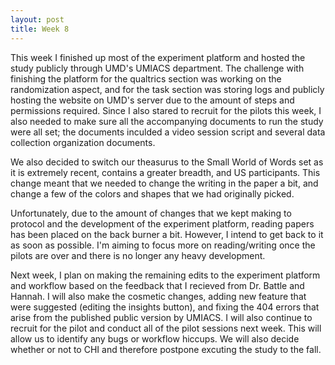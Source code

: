 ```yaml
---
layout: post
title: Week 8
---
```


This week I finished up most of the experiment platform and hosted the study publicly through UMD's UMIACS department. The challenge with finishing the platform for the qualtrics section was working on the randomization aspect, and for the task section was storing logs and publicly hosting the website on UMD's server due to the amount of steps and permissions required. Since I also stared to recruit for the pilots this week, I also needed to make sure all the accompanying documents to run the study were all set; the documents inculded a video session script and several data collection organization documents.

We also decided to switch our theasurus to the Small World of Words set as it is extremely recent, contains a greater breadth, and US participants. This change meant that we needed to change the writing in the paper a bit, and change a few of the colors and shapes that we had originally picked. 

Unfortunately, due to the amount of changes that we kept making to protocol and the development of the experiment platform, reading papers has been placed on the back burner a bit. However, I intend to get back to it as soon as possible. I'm aiming to focus more on reading/writing once the pilots are over and there is no longer any heavy development.

Next week, I plan on making the remaining edits to the experiment platform and workflow based on the feedback that I recieved from Dr. Battle and Hannah. I will also make the cosmetic changes, adding new feature that were suggested (editing the insights button), and fixing the 404 errors that arise from the published public version by UMIACS. I will also continue to recruit for the pilot and conduct all of the pilot sessions next week. This will allow us to identify any bugs or workflow hiccups. We will also decide whether or not to CHI and therefore postpone excuting the study to the fall.

